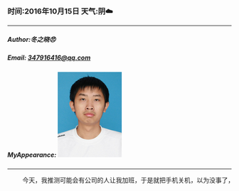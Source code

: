 ### 时间:2016年10月15日 天气:阴:cloud:
-----
#####   Author:冬之晓:angry:
#####   Email: 347916416@qq.com
#####   MyAppearance: ![MyAppearance](../MyPicture.JPG "我的头像")
----------

<pre>
    今天，我推测可能会有公司的人让我加班，于是就把手机关机，以为没事了，结果公司的人直接到我的门口叫我起来加班！一天，累死了，主要是遇到问题就要给别人打电话，结果手机话费也没有了。真的是非常不爽！最主要的是干的活自己也不喜欢，我明明是软件工程师，结果干起了电气工程师的活。晚上和其他同事聊天，他们都敲门不开，电话不接，所以没事。我发现以后我也要这样！
</pre>